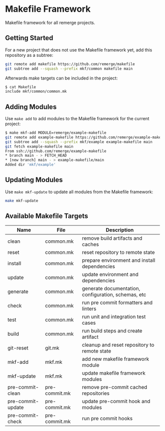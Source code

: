 # Makefile Framework

Makefile framework for all remerge projects.

## Getting Started

For a new project that does not use the Makefile framework yet, add this
repository as a subtree:

```bash
git remote add makefile https://github.com/remerge/makefile
git subtree add --squash --prefix mkf/common makefile main
```

Afterwards make targets can be included in the project:

```bash
$ cat Makefile
include mkf/common/common.mk
```

## Adding Modules

Use `make add` to add modules to the Makefile framework for the current project:

```bash
$ make mkf-add MODULE=remerge/example-makefile
git remote add example-makefile https://github.com/remerge/example-makefile
git subtree add --squash --prefix mkf/example example-makefile main
git fetch example-makefile main
From ssh://github.com/remerge/example-makefile
* branch main - > FETCH_HEAD
* [new branch] main - > example-makefile/main
Added dir 'mkf/example'
```

## Updating Modules

Use `make mkf-update` to update all modules from the Makefile framework:

```bash
make mkf-update
```

## Available Makefile Targets

| Name              | File          | Description                                         |
| ----------------- | ------------- | --------------------------------------------------- |
| clean             | common.mk     | remove build artifacts and caches                   |
| reset             | common.mk     | reset repository to remote state                    |
| install           | common.mk     | prepare environment and install dependencies        |
| update            | common.mk     | update environment and dependencies                 |
| generate          | common.mk     | generate documentation, configuration, schemas, etc |
| check             | common.mk     | run pre commit formatters and linters               |
| test              | common.mk     | run unit and integration test cases                 |
| build             | common.mk     | run build steps and create artifact                 |
| git-reset         | git.mk        | cleanup and reset repository to remote state        |
| mkf-add           | mkf.mk        | add new makefile framework module                   |
| mkf-update        | mkf.mk        | update makefile framework modules                   |
| pre-commit-clean  | pre-commit.mk | remove pre-commit cached repositories               |
| pre-commit-update | pre-commit.mk | update pre-commit hook and modules                  |
| pre-commit-check  | pre-commit.mk | run pre commit hooks                                |
